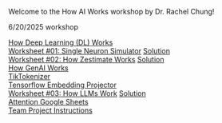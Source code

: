 Welcome to the How AI Works workshop by Dr. Rachel Chung!

6/20/2025 workshop

[How Deep Learning (DL) Works](https://www.dropbox.com/scl/fi/xg6mbc2yt2a18timvdrx4/EHUB-AI-by-Chung-2025-How-AI-Works.pptx?rlkey=m8aou9f741qi4q4b8fu2m0kbg&dl=0)  
[Worksheet #01: Single Neuron Simulator](https://docs.google.com/document/d/1VUxvhrI8i_2mxxIqB9e4Y2RZPk69Id76yiddq302e8U/edit?usp=drive_link) [Solution](https://docs.google.com/document/d/1EKOux3ee7yfh7YKC34j9RmToJwmKgKAvk8Bm0FwXSy8/edit?usp=drive_link)  
[Worksheet #02: How Zestimate Works](https://docs.google.com/document/d/1VsJqBAyiVG5nDBkZNhB4CE8wRcbfCE61Xgf00_AC5EQ/edit?usp=drive_link) [Solution](https://docs.google.com/document/d/1QoTa1DoURrSuW__ZPebImJ2OPSmo-jPOW6K2aezB79M/edit?usp=drive_link)  
[How GenAI Works](https://www.dropbox.com/scl/fi/l7cok2snp9s5ukzmy3fmv/EHUB-AI-by-Chung-2025-How-GenAI-Works.pptx?rlkey=mn68ljymfxdxvgoweapou1ojq&dl=0)  
[TikTokenizer](https://tiktokenizer.vercel.app/)  
[Tensorflow Embedding Projector](https://projector.tensorflow.org/)  
[Worksheet #03: How LLMs Work](https://docs.google.com/document/d/1nZAcStoLL7KAxbgppmm-m-NumVZNzxjTjKLmvQPU4as/edit?usp=drive_link) [Solution](https://docs.google.com/document/d/1ZzJn3iBtoiRQy4c7eihTRgZAJcopIlm9V6-wmteR7zA/edit?usp=sharing)  
[Attention Google Sheets](https://tinyurl.com/4h5wvucu)  
[Team Project Instructions](https://docs.google.com/presentation/d/1Y8hoK1MePy468Yz6gJhMHbs4MJ4RkKKPcSySzhEjdnw/edit?usp=sharing)  
